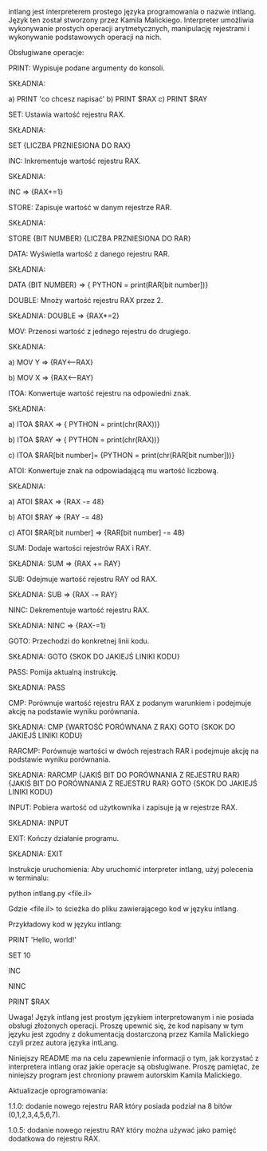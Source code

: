intlang jest interpreterem prostego języka programowania o nazwie intlang. Język ten został stworzony przez Kamila Malickiego. Interpreter umożliwia wykonywanie prostych operacji arytmetycznych, manipulację rejestrami i wykonywanie podstawowych operacji na nich.

Obsługiwane operacje:

PRINT: Wypisuje podane argumenty do konsoli.

SKŁADNIA:

a) PRINT 'co chcesz napisać'
b) PRINT $RAX
c) PRINT $RAY

SET: Ustawia wartość rejestru RAX. 

SKŁADNIA: 

SET {LICZBA PRZNIESIONA DO RAX}

INC: Inkrementuje wartość rejestru RAX.

SKŁADNIA: 

INC => {RAX+=1} 

STORE: Zapisuje wartość w danym rejestrze RAR.

SKŁADNIA: 

STORE {BIT NUMBER} {LICZBA PRZNIESIONA DO RAR}

DATA: Wyświetla wartość z danego rejestru RAR.

SKŁADNIA: 

DATA {BIT NUMBER} => { PYTHON = print(RAR[bit number])}

DOUBLE: Mnoży wartość rejestru RAX przez 2.

SKŁADNIA: DOUBLE => {RAX*=2} 

MOV: Przenosi wartość z jednego rejestru do drugiego.

SKŁADNIA:

a) MOV Y => {RAY<--RAX}  

b) MOV X => {RAX<--RAY} 

ITOA: Konwertuje wartość rejestru na odpowiedni znak.

SKŁADNIA:

a) ITOA $RAX => { PYTHON = print(chr(RAX))}  

b) ITOA $RAY => { PYTHON = print(chr(RAX))}  

c) ITOA $RAR[bit number]= {PYTHON = print(chr(RAR[bit number]))}
  
ATOI: Konwertuje znak na odpowiadającą mu wartość liczbową.

SKŁADNIA:

a) ATOI $RAX => {RAX -= 48}

b) ATOI $RAY => {RAY -= 48}

c) ATOI $RAR[bit number] => {RAR[bit number] -= 48}

SUM: Dodaje wartości rejestrów RAX i RAY.

SKŁADNIA: SUM => {RAX += RAY}

SUB: Odejmuje wartość rejestru RAY od RAX.

SKŁADNIA: SUB => {RAX -= RAY}

NINC: Dekrementuje wartość rejestru RAX.

SKŁADNIA: NINC => {RAX-=1} 

GOTO: Przechodzi do konkretnej linii kodu.

SKŁADNIA: GOTO {SKOK DO JAKIEJŚ LINIKI KODU}

PASS: Pomija aktualną instrukcję.

SKŁADNIA: PASS

CMP: Porównuje wartość rejestru RAX z podanym warunkiem i podejmuje akcję na podstawie wyniku porównania.

SKŁADNIA: CMP {WARTOŚĆ PORÓWNANA Z RAX} GOTO {SKOK DO JAKIEJŚ LINIKI KODU}

RARCMP: Porównuje wartości w dwóch rejestrach RAR i podejmuje akcję na podstawie wyniku porównania.

SKŁADNIA: RARCMP {JAKIŚ BIT DO PORÓWNANIA Z REJESTRU RAR} {JAKIŚ BIT DO PORÓWNANIA Z REJESTRU RAR} GOTO {SKOK DO JAKIEJŚ LINIKI KODU}

INPUT: Pobiera wartość od użytkownika i zapisuje ją w rejestrze RAX.

SKŁADNIA: INPUT

EXIT: Kończy działanie programu.

SKŁADNIA: EXIT

Instrukcje uruchomienia:
Aby uruchomić interpreter intlang, użyj polecenia w terminalu:

python intlang.py <file.il>

Gdzie <file.il> to ścieżka do pliku zawierającego kod w języku intlang.

Przykładowy kod  w języku intlang:

PRINT 'Hello, world!'

SET 10

INC

NINC

PRINT $RAX

Uwaga!
Język intlang jest prostym językiem interpretowanym i nie posiada obsługi złożonych operacji. Proszę upewnić się, że kod napisany w tym języku jest zgodny z dokumentacją dostarczoną przez Kamila Malickiego czyli przez autora języka intLang.

Niniejszy README ma na celu zapewnienie informacji o tym, jak korzystać z interpretera intlang oraz jakie operacje są obsługiwane. Proszę pamiętać, że niniejszy program jest chroniony prawem autorskim Kamila Malickiego.

Aktualizacje oprogramowania:

1.1.0: dodanie nowego rejestru RAR który posiada podział na 8 bitów (0,1,2,3,4,5,6,7).

1.0.5: dodanie nowego rejestru RAY który można używać jako pamięć dodatkowa do rejestru RAX.